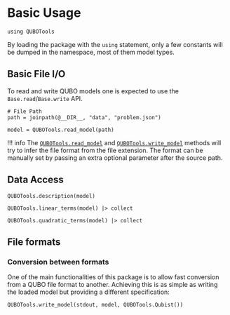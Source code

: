 # Basic Usage

```@example manual
using QUBOTools
```

By loading the package with the `using` statement, only a few constants will be dumped in the namespace, most of them model types.

## Basic File I/O

To read and write QUBO models one is expected to use the `Base.read`/`Base.write` API.

```@example manual
# File Path
path = joinpath(@__DIR__, "data", "problem.json")

model = QUBOTools.read_model(path)
```

!!! info
    The [`QUBOTools.read_model`](@ref) and [`QUBOTools.write_model`](@ref) methods will try to infer the file format from the file extension.
    The format can be manually set by passing an extra optional parameter after the source path.

## Data Access

```@example manual
QUBOTools.description(model)
```

```@example manual
QUBOTools.linear_terms(model) |> collect
```

```@example manual
QUBOTools.quadratic_terms(model) |> collect
```

## File formats

### Conversion between formats

One of the main functionalities of this package is to allow fast conversion from a QUBO file format to another.
Achieving this is as simple as writing the loaded model but providing a different specification:

```@example manual
QUBOTools.write_model(stdout, model, QUBOTools.Qubist())
```

